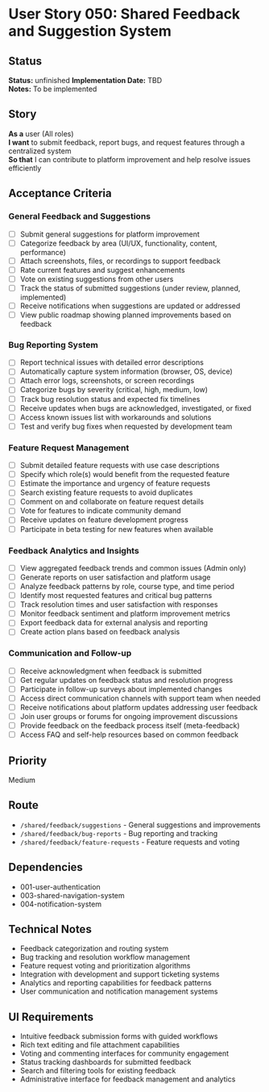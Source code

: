 # User Story 050: Shared Feedback and Suggestion System

## Status
**Status:** unfinished
**Implementation Date:** TBD  
**Notes:** To be implemented

## Story
**As a** user (All roles)  
**I want** to submit feedback, report bugs, and request features through a centralized system  
**So that** I can contribute to platform improvement and help resolve issues efficiently

## Acceptance Criteria

### General Feedback and Suggestions
- [ ] Submit general suggestions for platform improvement
- [ ] Categorize feedback by area (UI/UX, functionality, content, performance)
- [ ] Attach screenshots, files, or recordings to support feedback
- [ ] Rate current features and suggest enhancements
- [ ] Vote on existing suggestions from other users
- [ ] Track the status of submitted suggestions (under review, planned, implemented)
- [ ] Receive notifications when suggestions are updated or addressed
- [ ] View public roadmap showing planned improvements based on feedback

### Bug Reporting System
- [ ] Report technical issues with detailed error descriptions
- [ ] Automatically capture system information (browser, OS, device)
- [ ] Attach error logs, screenshots, or screen recordings
- [ ] Categorize bugs by severity (critical, high, medium, low)
- [ ] Track bug resolution status and expected fix timelines
- [ ] Receive updates when bugs are acknowledged, investigated, or fixed
- [ ] Access known issues list with workarounds and solutions
- [ ] Test and verify bug fixes when requested by development team

### Feature Request Management
- [ ] Submit detailed feature requests with use case descriptions
- [ ] Specify which role(s) would benefit from the requested feature
- [ ] Estimate the importance and urgency of feature requests
- [ ] Search existing feature requests to avoid duplicates
- [ ] Comment on and collaborate on feature request details
- [ ] Vote for features to indicate community demand
- [ ] Receive updates on feature development progress
- [ ] Participate in beta testing for new features when available

### Feedback Analytics and Insights
- [ ] View aggregated feedback trends and common issues (Admin only)
- [ ] Generate reports on user satisfaction and platform usage
- [ ] Analyze feedback patterns by role, course type, and time period
- [ ] Identify most requested features and critical bug patterns
- [ ] Track resolution times and user satisfaction with responses
- [ ] Monitor feedback sentiment and platform improvement metrics
- [ ] Export feedback data for external analysis and reporting
- [ ] Create action plans based on feedback analysis

### Communication and Follow-up
- [ ] Receive acknowledgment when feedback is submitted
- [ ] Get regular updates on feedback status and resolution progress
- [ ] Participate in follow-up surveys about implemented changes
- [ ] Access direct communication channels with support team when needed
- [ ] Receive notifications about platform updates addressing user feedback
- [ ] Join user groups or forums for ongoing improvement discussions
- [ ] Provide feedback on the feedback process itself (meta-feedback)
- [ ] Access FAQ and self-help resources based on common feedback

## Priority
Medium

## Route
- `/shared/feedback/suggestions` - General suggestions and improvements
- `/shared/feedback/bug-reports` - Bug reporting and tracking
- `/shared/feedback/feature-requests` - Feature requests and voting

## Dependencies
- 001-user-authentication
- 003-shared-navigation-system
- 004-notification-system

## Technical Notes
- Feedback categorization and routing system
- Bug tracking and resolution workflow management
- Feature request voting and prioritization algorithms
- Integration with development and support ticketing systems
- Analytics and reporting capabilities for feedback patterns
- User communication and notification management systems

## UI Requirements
- Intuitive feedback submission forms with guided workflows
- Rich text editing and file attachment capabilities
- Voting and commenting interfaces for community engagement
- Status tracking dashboards for submitted feedback
- Search and filtering tools for existing feedback
- Administrative interface for feedback management and analytics
